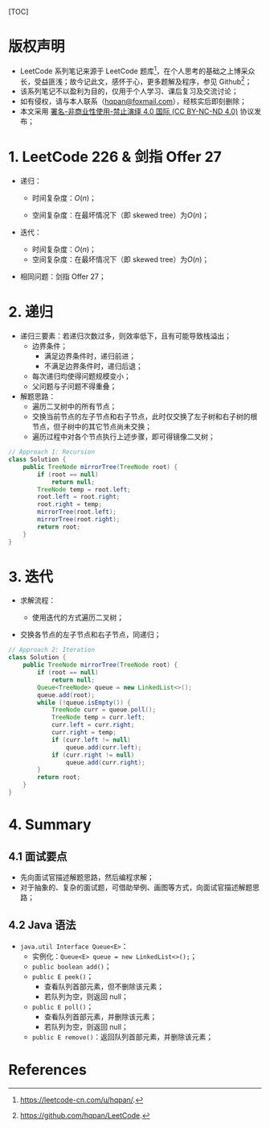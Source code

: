 [TOC]

# 版权声明

- LeetCode 系列笔记来源于 LeetCode 题库[^1]，在个人思考的基础之上博采众长，受益匪浅；故今记此文，感怀于心，更多题解及程序，参见 Github[^2]；
- 该系列笔记不以盈利为目的，仅用于个人学习、课后复习及交流讨论；
- 如有侵权，请与本人联系（hqpan@foxmail.com），经核实后即刻删除；
- 本文采用 [署名-非商业性使用-禁止演绎 4.0 国际 (CC BY-NC-ND 4.0)](https://creativecommons.org/licenses/by-nc-nd/4.0/deed.zh) 协议发布；

# 1. LeetCode 226 & 剑指 Offer 27

- 递归：

  - 时间复杂度：$O(n)$；

  - 空间复杂度：在最坏情况下（即 skewed tree）为$O(n)$；

- 迭代：

  - 时间复杂度：$O(n)$；
  - 空间复杂度：在最坏情况下（即 skewed tree）为$O(n)$；

- 相同问题：剑指 Offer 27；

# 2. 递归

- 递归三要素：若递归次数过多，则效率低下，且有可能导致栈溢出；
  - 边界条件；
    - 满足边界条件时，递归前进；
    - 不满足边界条件时，递归后退；
  - 每次递归均使得问题规模变小；
  - 父问题与子问题不得重叠；
- 解题思路：
  - 遍历二叉树中的所有节点；
  - 交换当前节点的左子节点和右子节点，此时仅交换了左子树和右子树的根节点，但子树中的其它节点尚未交换；
  - 遍历过程中对各个节点执行上述步骤，即可得镜像二叉树；

```java
// Approach 1: Recursion
class Solution {
    public TreeNode mirrorTree(TreeNode root) {
        if (root == null)
            return null;
        TreeNode temp = root.left;
        root.left = root.right;
        root.right = temp;
        mirrorTree(root.left);
        mirrorTree(root.right);
        return root;
    }
}
```

# 3. 迭代

- 求解流程：

  - 使用迭代的方式遍历二叉树；
- 交换各节点的左子节点和右子节点，同递归；
  

```java
// Approach 2: Iteration
class Solution {
    public TreeNode mirrorTree(TreeNode root) {
        if (root == null)
            return null;
        Queue<TreeNode> queue = new LinkedList<>(); 
        queue.add(root);
        while (!queue.isEmpty()) {
            TreeNode curr = queue.poll();
            TreeNode temp = curr.left;
            curr.left = curr.right;
            curr.right = temp;
            if (curr.left != null)
                queue.add(curr.left);
            if (curr.right != null)
                queue.add(curr.right);
        }
        return root;
    }
}
```

# 4. Summary

## 4.1 面试要点

- 先向面试官描述解题思路，然后编程求解；
- 对于抽象的、复杂的面试题，可借助举例、画图等方式，向面试官描述解题思路；

## 4.2 Java 语法

- `java.util Interface Queue<E>`：
  - 实例化：`Queue<E> queue = new LinkedList<>();`；
  - `public boolean add()`；
  - `public E peek()`；
    - 查看队列首部元素，但不删除该元素；
    - 若队列为空，则返回 null；
  - `public E poll()`；
    - 查看队列首部元素，并删除该元素；
    - 若队列为空，则返回 null；
  - `public E remove()`：返回队列首部元素，并删除该元素；

# References

[^1]: https://leetcode-cn.com/u/hqpan/.
[^2]: https://github.com/hqpan/LeetCode.